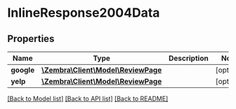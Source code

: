 # InlineResponse2004Data

## Properties
Name | Type | Description | Notes
------------ | ------------- | ------------- | -------------
**google** | [**\Zembra\Client\Model\ReviewPage**](ReviewPage.md) |  | [optional] 
**yelp** | [**\Zembra\Client\Model\ReviewPage**](ReviewPage.md) |  | [optional] 

[[Back to Model list]](../../README.md#documentation-for-models) [[Back to API list]](../../README.md#documentation-for-api-endpoints) [[Back to README]](../../README.md)

